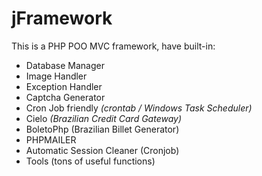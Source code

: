 jFramework
==========

This is a PHP POO MVC framework, have built-in:

* Database Manager
* Image Handler
* Exception Handler
* Captcha Generator
* Cron Job friendly _(crontab / Windows Task Scheduler)_
* Cielo _(Brazilian Credit Card Gateway)_
* BoletoPhp (Brazilian Billet Generator)
* PHPMAILER
* Automatic Session Cleaner (Cronjob)
* Tools (tons of useful functions)